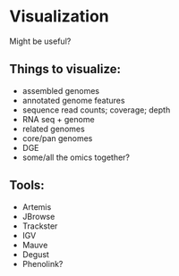 # Visualization

Might be useful?

## Things to visualize:
- assembled genomes
- annotated genome features
- sequence read counts; coverage; depth
- RNA seq + genome
- related genomes
- core/pan genomes
- DGE
- some/all the omics together?

## Tools:
- Artemis
- JBrowse
- Trackster
- IGV
- Mauve
- Degust
- Phenolink?
